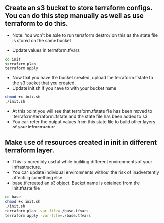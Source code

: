 ## Create an s3 bucket to store terraform configs. You can do this step manually as well as use terraform to do this.

- Note: You won't be able to run terraform destroy on this as the state file is stored on the same bucket

- Update values in terraform.tfvars

```sh
cd init
terraform plan
terraform apply

```
- Now that you have the bucket created, upload the terraform.tfstate to the s3 bucket that you created.
- Update init.sh if you have to with your bucket name

```sh
chmod +x init.sh
./init.sh
```

- At this point you will see that terraform.tfstate file has been moved to .terraform/terraform.tfstate and the state file has been added to s3
- You can refer the output values from this state file to build other layers of your infrastructure

## Make use of resources created in init in different terraform layer.

- This is incredibly useful while building different environments of your infrastructure.
- You can update individual environments without the risk of inadvertently affecting something else
- base.tf created an s3 object. Bucket name is obtained from the init.tfstate file


```sh
cd base
chmod +x init.sh
./init.sh
terraform plan -var-file=./base.tfvars
terraform apply -var-file=./base.tfvars
```
